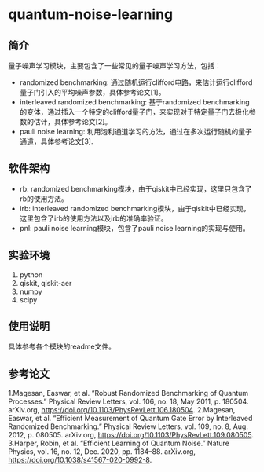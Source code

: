 # quantum-noise-learning

## 简介

量子噪声学习模块，主要包含了一些常见的量子噪声学习方法，包括：
* randomized benchmarking: 通过随机运行clifford电路，来估计运行clifford量子门引入的平均噪声参数，具体参考论文[1]。
* interleaved randomized benchmarking: 基于randomized benchmarking的变体，通过插入一个特定的clifford量子门，来实现对于特定量子门去极化参数的估计，具体参考论文[2]。
* pauli noise learning: 利用泡利通道学习的方法，通过在多次运行随机的量子通道，具体参考论文[3].


## 软件架构

* rb: randomized benchmarking模块，由于qiskit中已经实现，这里只包含了rb的使用方法。
* irb: interleaved randomized benchmarking模块，由于qiskit中已经实现，这里包含了irb的使用方法以及irb的准确率验证。
* pnl: pauli noise learning模块，包含了pauli noise learning的实现与使用。

## 实验环境

1.  python
2.  qiskit, qiskit-aer
3.  numpy
4. scipy


## 使用说明

具体参考各个模块的readme文件。

## 参考论文
1.Magesan, Easwar, et al. “Robust Randomized Benchmarking of Quantum Processes.” Physical Review Letters, vol. 106, no. 18, May 2011, p. 180504. arXiv.org, https://doi.org/10.1103/PhysRevLett.106.180504.
2.Magesan, Easwar, et al. “Efficient Measurement of Quantum Gate Error by Interleaved Randomized Benchmarking.” Physical Review Letters, vol. 109, no. 8, Aug. 2012, p. 080505. arXiv.org, https://doi.org/10.1103/PhysRevLett.109.080505.
3.Harper, Robin, et al. “Efficient Learning of Quantum Noise.” Nature Physics, vol. 16, no. 12, Dec. 2020, pp. 1184–88. arXiv.org, https://doi.org/10.1038/s41567-020-0992-8.
